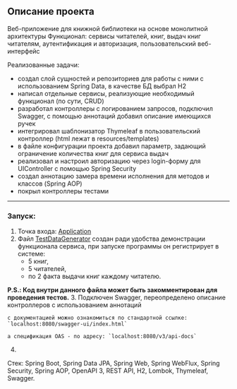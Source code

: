 ## Описание проекта
Веб-приложение для книжной библиотеки на основе монолитной архитектуры
Функционал: сервисы читателей, книг, выдач книг читателям, аутентификация и авторизация, пользовательский веб-интерфейс

Реализованные задачи:
* создал слой сущностей и репозиториев для работы с ними с использованием Spring Data, в качестве БД выбрал H2
* написал отдельные сервисы, реализующие необходимый функционал (по сути, CRUD)
* разработал контроллеры с логированием запросов, подключил Swagger, с помощью аннотаций добавил описание имеющихся ручек
* интегрировал шаблонизатор Thymeleaf в пользовательский контроллер (html лежат в resources/templates)
* в файле конфигурации проекта добавил параметр, задающий ограничение количества книг для сервиса выдач
* реализовал и настроил авторизацию через login-форму для UIController с помощью Spring Security
* создал аннотацию замера времени исполнения для методов и классов (Spring AOP)
* покрыл контроллеры тестами

---
### Запуск:
1. Точка входа: [Application](https://github.com/MikhailAkulov/BookLibrary_Spring_Framework_Monolith/blob/main/src/main/java/ru/gb/myspringdemo/Application.java)
2. Файл [TestDataGenerator](https://github.com/MikhailAkulov/BookLibrary_Spring_Framework_Monolith/blob/main/src/main/java/ru/gb/myspringdemo/TestDataGenerator.java)
создан ради удобства демонстрации функционала сервиса, при запуске программы он регистрирует в системе:
    * 5 книг,
    * 5 читателей,
    * по 2 факта выдачи книг каждому читателю.
   
**P.S.: Код внутри данного файла может быть закомментирован для проведения тестов.**
3. Подключен Swagger, переопределено описание контроллеров с использованием аннотаций

    с документацией можно ознакомиться по стандартной ссылке: `localhost:8080/swagger-ui/index.html`

    а спецификация OAS - по адресу: `localhost:8080/v3/api-docs`

4. 


Стек: Spring Boot, Spring Data JPA, Spring Web, Spring WebFlux, Spring Security, Spring AOP, OpenAPI 3, REST API, H2, Lombok, Thymeleaf, Swagger.